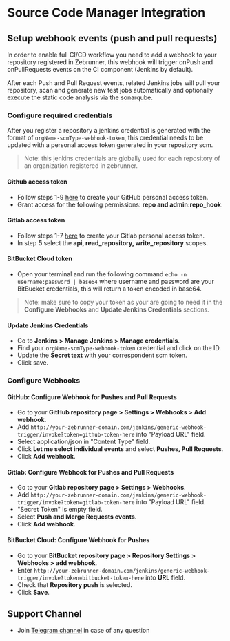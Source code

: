 # Source Code Manager Integration

## Setup webhook events (push and pull requests)

 In order to enable full CI/CD workflow you need to add a webhook to your repository registered in Zebrunner, this webhook will trigger onPush and onPullRequests events on the CI component (Jenkins by default). 
 
 After each Push and Pull Request events, related Jenkins jobs will pull your repository, scan and generate new test jobs automatically and optionally execute the static code analysis via the sonarqube.
 
### Configure required credentials

After you register a repository a jenkins credential is generated with the format of `orgName-scmType-webhook-token`, this credential needs to be updated with a personal access token generated in your repository scm.
> Note: this jenkins credentials are globally used for each repository of an organization registered in zebrunner.

#### Github access token

  * Follow steps 1-9 [here](https://docs.github.com/en/free-pro-team@latest/github/authenticating-to-github/creating-a-personal-access-token) to create your GitHub personal access token.
  * Grant access for the following permissions: **repo and admin:repo_hook**.

#### Gitlab access token
  * Follow steps 1-7 [here](https://docs.gitlab.com/ee/user/profile/personal_access_tokens.html#creating-a-personal-access-token) to create your Gitlab personal access token.
  * In step **5** select the **api, read_repository, write_repository** scopes.


#### BitBucket Cloud token
  * Open your terminal and run the following command ```echo -n username:password | base64``` where username and password are your BitBucket credentials, this will return a token encoded in base64.
   
> Note: make sure to copy your token as your are going to need it in the **Configure Webhooks** and **Update Jenkins Credentials** sections.

#### Update Jenkins Credentials

  * Go to **Jenkins > Manage Jenkins > Manage credentials**.
  * Find your `orgName-scmType-webhook-token` credential and click on the ID.
  * Update the **Secret text** with your correspondent scm token.
  * Click save.
   
### Configure Webhooks

#### GitHub: Configure Webhook for Pushes and Pull Requests
  * Go to your **GitHub repository page > Settings > Webhooks > Add webhook**.
  * Add `http://your-zebrunner-domain.com/jenkins/generic-webhook-trigger/invoke?token=github-token-here` into "Payload URL" field.
  * Select application/json in "Content Type" field.
  * Click **Let me select individual events** and select **Pushes, Pull Requests**.
  * Click **Add webhook**.
   
#### Gitlab: Configure Webhook for Pushes and Pull Requests 
  * Go to your **Gitlab repository page > Settings > Webhooks**.
  * Add `http://your-zebrunner-domain.com/jenkins/generic-webhook-trigger/invoke?token=gitlab-token-here` into "Payload URL" field.
  * "Secret Token" is empty field.
  * Select **Push and Merge Requests events**.
  * Click **Add webhook**.
   
#### BitBucket Cloud: Configure Webhook for Pushes
  * Go to your **BitBucket repository page > Repository Settings > Webhooks > add webhook**.
  * Enter `http://your-zebrunner-domain.com/jenkins/generic-webhook-trigger/invoke?token=bitbucket-token-here` into **URL** field.
  * Check that **Repository push** is selected.
  * Click **Save**.

## Support Channel

  * Join [Telegram channel](https://t.me/zebrunner) in case of any question
